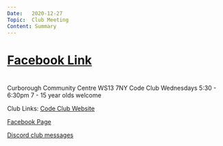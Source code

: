```yaml
---
Date:   2020-12-27
Topic:  Club Meeting
Content: Summary
---
```



# [Facebook Link](https://www.facebook.com/1481985248595237/posts/3371791989614544/)

#
Curborough Community Centre
WS13 7NY
Code Club
Wednesdays 5:30 - 6:30pm
7 - 15 year olds welcome

Club Links:
[Code Club Website](https://lichfield-code-club.github.io/)

[Facebook Page](https://www.facebook.com/LichfieldCoders)

[Discord club messages](https://discord.gg/szz6xGK)
